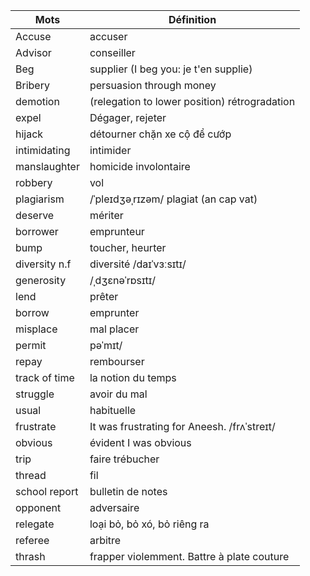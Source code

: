 Mots    		| Définition
---     		| ---
Accuse  		| accuser
Advisor 		| conseiller
Beg 			| supplier (I beg you: je t'en supplie)
Bribery			| persuasion through money
demotion		| (relegation to lower position)	rétrogradation
expel			| Dégager, rejeter
hijack			| détourner chặn xe cộ để cướp 
intimidating	| intimider
manslaughter	| homicide involontaire
robbery			| vol
plagiarism  	|  /ˈpleɪdʒəˌrɪzəm/ plagiat (an cap vat)
deserve			| mériter
borrower		| emprunteur
bump			| toucher, heurter
diversity n.f 	| diversité /daɪˈvɜːsɪtɪ/
generosity		|  /ˌdʒɛnəˈrɒsɪtɪ/
lend 			| prêter
borrow 			| emprunter
misplace		| mal placer
permit 			| pəˈmɪt/
repay			| rembourser
track of time 	| la notion du temps
struggle		| avoir du mal 
usual			| habituelle
frustrate		| It was frustrating for Aneesh.  /frʌˈstreɪt/
obvious			| évident I was obvious
trip			| faire trébucher
thread			| fil
school report	| bulletin de notes
opponent		| adversaire
relegate		| loại bỏ, bỏ xó, bỏ riêng ra
referee			| arbitre
thrash			| frapper violemment. Battre à plate couture